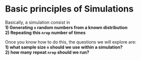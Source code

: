 # Basic principles of Simulations

Basically, a simulation consist in  
**1) Generating `n` random numbers from a known distribution**    
**2) Repeating this `nrep` number of times**  

Once you know how to do this, the questions we will explore are:   
**1) what sample size `n` should we use within a simulation?**  
**2) how many repeat `nrep` should we run?**  

